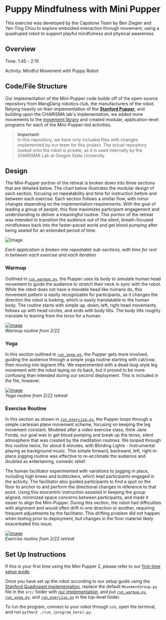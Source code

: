 # Puppy Mindfulness with Mini Pupper

This exercise was developed by the Capstone Team by Ben Ziegler and Yen-Ting Chou to explore embodied interaction through movement, using a quadruped robot to support playful mindfulness and physical awareness.

## Overview

Time: 1:45 - 2:15

Activity: Mindful Movement with Puppy Robot

## Code/File Structure

Our implementation of the Mini-Pupper code builds off of the open-source repository from MangDang robotics club, the manufacturers of the robot. Relying heavily on their implementation of the [**Stanford Pupper**](https://github.com/mangdangroboticsclub/StanfordQuadruped), and building upon the CHARISMA lab's implementation, we added more movements to the [movement library](./MovementGroup.py) and created modular, application-level programs for each of the Mini-Pupper-led activities. 

> **Important:**   
> In this repository, we have only included files with changes implemented by our team for this project. The actual repository loaded onto the robot is private, as it is used internally by the CHARISMA Lab at Oregon State University. 

## Design

The Mini-Pupper portion of the retreat is broken down into three sections that are detailed below. The chart below illustrates the modular design of each section, focusing on repeatability and time for instruction before and between each exercise. Each section follows a similar flow, with minor changes depending on the implementation requirements. With the goal of leading a group of people, this flow maximizes participant engagement and understanding to deliver a meaningful routine. This portion of the retreat was intended to transition the audience out of the silent, breath-focused mindfulness back into the faster-paced world and get blood pumping after being seated for an extended period of time. 

![image](https://github.com/user-attachments/assets/c7d09e39-4c90-4e40-9ffa-bf7f3015f854)  

_Each application is broken into repeatable sub-sections, with time for rest in between each exercise and each iteration_

### Warmup 

Outlined in [```run_warmup.py```](./run_warmup.py), the Pupper uses its body to simulate human head movement to guide the audience to stretch their neck in sync with the robot. While the robot does not have a movable head like humans do, this movement pattern is easily recognizable for participants, as it changes the direction the robot is looking, which is easily translatable to the human body. The routine starts with simple up, down, left, right head movements, follows up with head circles, and ends with body tilts. The body tilts roughly translate to leaning from the torso for a human. 

[![image](https://github.com/user-attachments/assets/1830ae3d-86af-4cef-befc-3e728b72c2d8)](https://drive.google.com/file/d/1VzFStg97seyi-XyV0rHtgXfohvdv4fbD/view?usp=sharing)  
_Warmup routine from 2/22_

### Yoga 

In this section outlined in [```run_yoga.py```](./run_yoga.py), the Pupper gets more involved, guiding the audience through a simple yoga routine starting with cat/cow, then moving into leg/arm lifts. We experimented with a dead-bug-style leg movement with the robot laying on its back, but it proved to be more confusing than intended during our second deployment. This is included in the file, however. 

[![image](https://github.com/user-attachments/assets/3dd6404b-0f9c-4d7f-a415-58f0817f9430)](https://drive.google.com/file/d/1owneABwLLBjfkyJkTjHvSGnI9rx2hryC/view?usp=sharing)  
_Yoga routine from 2/22 retreat_

### Exercise Routine

In this section as shown in [```run_exercise.py```](./run_exercise.py), the Pupper loops through a simple cartesian plane movement scheme, focusing on keeping the leg movement constant. Modeled after a video exercise class, think Jane Fonda, our goal was to get blood pumping and break up the tense, silent atmosphere that was created by the meditation routines. We looped through this routine twice, for about 6 minutes, with Blinding Lights - Instrumental playing as background music. This simple forward, backward, left, right in-place jogging routine was effective to re-acclimate the audience and doubled as entertaining, comedic relief. 

The human facilitator experimented with variations to jogging in place, including high knees and buttkickers, which kept participants engaged in the activity. The facilitator also guided participants to find a spot on the floor to anchor to and perform the directional changes in reference to that point. Using this exocentric instruction assisted in keeping the group aligned, minimized space concerns between participants, and made it easier to align the Mini-Pupper. During this section, the robot had difficulties with alignment and would often drift in one direction or another, requiring frequent adjustments by the facilitator. This drifting problem did not happen when testing prior to deployment, but changes in the floor material likely exacerbated this issue.

[![image](https://github.com/user-attachments/assets/86dadf86-941c-4fd2-bb8d-5b185d9bac6a)](https://drive.google.com/file/d/12dz-YiktTt3nsVUQ5ciGeKS042_1v0Dy/view?usp=sharing)  
_Exercise routine from 2/22 retreat_

## Set Up Instructions

If this is your first time using the Mini Pupper 2, please refer to our [first-time setup guide](../../moreInfo/setup/README.md#mini-pupper-quick-start-guide).

Once you have set up the robot according to our setup guide using the [Stanford Quadruped implementation](https://github.com/mangdangroboticsclub/StanfordQuadruped?tab=readme-ov-file#mini-pupper), replace the default ```MovementGroup.py``` file in the ```src/``` folder with [our implementation](./MovementGroup.py), and put [```run_warmup.py```](./run_warmup.py), [```run_yoga.py```](./run_yoga.py), and [```run_exercise.py```](./run_exercise.py) in the top-level folder.

To run the program, connect to your robot through ```ssh```, open the terminal, and run ```python3 ./run_(program_here).py```.
